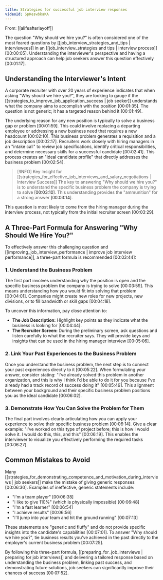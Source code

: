 ```yaml
---
title: Strategies for successful job interview responses
videoId: SpKeswbkaKA
---
```


From: [[alifeafterlayoff]] <br/> 

The question "Why should we hire you?" is often considered one of the most feared questions by [[job_interview_strategies_and_tips | interviewees]] in an [[job_interview_strategies and tips | interview process]] <a class="yt-timestamp" data-t="00:00:05">[00:00:05]</a>. Understanding the interviewer's perspective and having a structured approach can help job seekers answer this question effectively <a class="yt-timestamp" data-t="00:01:17">[00:01:17]</a>.

## Understanding the Interviewer's Intent
A corporate recruiter with over 20 years of experience indicates that when asking "Why should we hire you?", they are looking to gauge if the [[strategies_to_improve_job_application_success | job seeker]] understands what the company aims to accomplish with the position <a class="yt-timestamp" data-t="00:01:35">[00:01:35]</a>. The question is not generic; it has a targeted reason behind it <a class="yt-timestamp" data-t="00:01:49">[00:01:49]</a>.

The underlying reason for any new position is typically to solve a business gap or problem <a class="yt-timestamp" data-t="00:01:59">[00:01:59]</a>. This could involve replacing a departing employee or addressing a new business need that requires a new headcount <a class="yt-timestamp" data-t="00:02:10">[00:02:10]</a>. This business problem generates a requisition and a job description <a class="yt-timestamp" data-t="00:02:17">[00:02:17]</a>. Recruiters work closely with hiring managers in an "intake call" to review job specifications, identify critical responsibilities, and determine necessary skills for a successful candidate <a class="yt-timestamp" data-t="00:02:41">[00:02:41]</a>. This process creates an "ideal candidate profile" that directly addresses the business problem <a class="yt-timestamp" data-t="00:02:54">[00:02:54]</a>.

> [!INFO] Key Insight for [[strategies_for_effective_job_interviews_and_salary_negotiations | Interview Success]]
> The key to answering "Why should we hire you?" is to understand the specific business problem the company is trying to solve <a class="yt-timestamp" data-t="00:03:10">[00:03:10]</a>. This understanding provides the "ammunition" for a strong answer <a class="yt-timestamp" data-t="00:03:14">[00:03:14]</a>.

This question is most likely to come from the hiring manager during the interview process, not typically from the initial recruiter screen <a class="yt-timestamp" data-t="00:03:29">[00:03:29]</a>.

## A Three-Part Formula for Answering "Why Should We Hire You?"
To effectively answer this challenging question and [[improving_job_interview_performance | improve job interview performance]], a three-part formula is recommended <a class="yt-timestamp" data-t="00:03:44">[00:03:44]</a>:

### 1. Understand the Business Problem
The first part involves understanding why the position is open and the specific business problem the company is trying to solve <a class="yt-timestamp" data-t="00:03:59">[00:03:59]</a>. This means understanding how you would fit into solving that problem <a class="yt-timestamp" data-t="00:04:01">[00:04:01]</a>. Companies might create new roles for new projects, new divisions, or to fill bandwidth or skill gaps <a class="yt-timestamp" data-t="00:04:18">[00:04:18]</a>.

To uncover this information, pay close attention to:
*   **The Job Description:** Highlight key points as they indicate what the business is looking for <a class="yt-timestamp" data-t="00:04:44">[00:04:44]</a>.
*   **The Recruiter Screen:** During the preliminary screen, ask questions and listen carefully to what the recruiter says. They will provide keys and insights that can be used in the hiring manager interview <a class="yt-timestamp" data-t="00:05:06">[00:05:06]</a>.

### 2. Link Your Past Experiences to the Business Problem
Once you understand the business problem, the next step is to connect your past experiences directly to it <a class="yt-timestamp" data-t="00:05:22">[00:05:22]</a>.
When formulating your answer, consider stating: "I've already solved this problem in another organization, and this is why I think I'd be able to do it for you because I've already had a track record of success doing it" <a class="yt-timestamp" data-t="00:05:49">[00:05:49]</a>. This alignment between your background and their specific business problem positions you as the ideal candidate <a class="yt-timestamp" data-t="00:06:02">[00:06:02]</a>.

### 3. Demonstrate How You Can Solve the Problem for Them
The final part involves clearly articulating how you can apply your experience to solve their specific business problem <a class="yt-timestamp" data-t="00:06:14">[00:06:14]</a>. Give a clear example: "I've worked on this type of project before; this is how I would solve it. I would do this, this, and this" <a class="yt-timestamp" data-t="00:06:19">[00:06:19]</a>. This enables the interviewer to visualize you effectively performing the required tasks <a class="yt-timestamp" data-t="00:06:27">[00:06:27]</a>.

## Common Mistakes to Avoid
Many [[strategies_for_demonstrating_competence_and_motivation_during_interviews | job seekers]] make the mistake of giving generic responses <a class="yt-timestamp" data-t="00:06:30">[00:06:30]</a>. Examples of ineffective, generic statements include:
*   "I'm a team player" <a class="yt-timestamp" data-t="00:06:38">[00:06:38]</a>
*   "I like to give 110%" (which is physically impossible) <a class="yt-timestamp" data-t="00:06:48">[00:06:48]</a>
*   "I'm a fast learner" <a class="yt-timestamp" data-t="00:06:54">[00:06:54]</a>
*   "I achieve results" <a class="yt-timestamp" data-t="00:06:56">[00:06:56]</a>
*   "I'll jump into your team and hit the ground running" <a class="yt-timestamp" data-t="00:07:13">[00:07:13]</a>

These statements are "generic and fluffy" and do not provide specific insights into the candidate's capabilities <a class="yt-timestamp" data-t="00:07:01">[00:07:01]</a>. To answer "Why should we hire you?", tie business results you've achieved in the past directly to the employer's current business problem <a class="yt-timestamp" data-t="00:07:25">[00:07:25]</a>.

By following this three-part formula, [[preparing_for_job_interviews | preparing for job interviews]] and delivering a tailored response based on understanding the business problem, linking past success, and demonstrating future solutions, job seekers can significantly improve their chances of success <a class="yt-timestamp" data-t="00:07:52">[00:07:52]</a>.